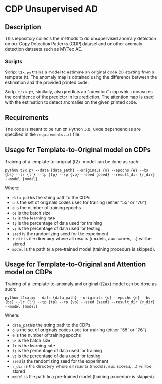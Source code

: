 # CDP Unsupervised AD

## Description
This repository collects the methods to do unsupervised anomaly detection on our Copy Detection Patterns (CDP) dataset and on other anomaly detection datasets such as MVTec AD.

### Scripts
Script `t2x.py` trains a model to estimate an original code (x) starting from a template (t). The anomaly map is obtained using the difference between the estimation and the provided printed code.

Script `t2xa.py`, similarly, also predicts an "attention" map which measures the confidence of the predictor in its prediction. The attention map is used with the estimation to detect anomalies on the given printed code.

## Requirements
The code is meant to be run on Python 3.8. Code dependencies are specified in the `requirements.txt` file.

## Usage for Template-to-Original model on CDPs
Training of a template-to-original (t2x) model can be done as such:

`python t2x.py --data {data_path} --originals {o} --epochs {e} --bs {bs} --lr {lr} --tp {tp} --vp {vp} --seed {seed} --result_dir {r_dir} --model {model}`

Where:
 - `data_path`is the string path to the CDPs
 - `o` is the set of originals codes used for training (either "55" or "76")
 - `e` is the number of training epochs
 - `bs` is the batch size
 - `lr` is the learning rate
 - `tp` is the percentage of data used for training
 - `vp` is the percentage of data used for testing
 - `seed` is the randomizing seed for the experiment
 - `r_dir` is the directory where all results (models, auc scores, ...) will be stored
 - `model` is the path to a pre-trained model (training procedure is skipped).

## Usage for Template-to-Original and Attention model on CDPs
Training of a template-to-anomaly and original (t2ax) model can be done as such:

`python t2xa.py --data {data_path} --originals {o} --epochs {e} --bs {bs} --lr {lr} --tp {tp} --vp {vp} --seed {seed} --result_dir {r_dir} --model {model}`

Where:
 - `data_path`is the string path to the CDPs
 - `o` is the set of originals codes used for training (either "55" or "76")
 - `e` is the number of training epochs
 - `bs` is the batch size
 - `lr` is the learning rate
 - `tp` is the percentage of data used for training
 - `vp` is the percentage of data used for testing
 - `seed` is the randomizing seed for the experiment
 - `r_dir` is the directory where all results (models, auc scores, ...) will be stored
 - `model` is the path to a pre-trained model (training procedure is skipped).
